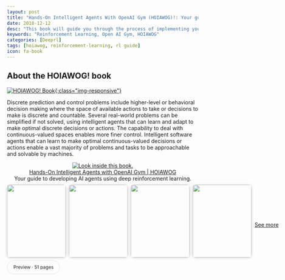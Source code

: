 ```yaml
---
layout: post
title: "Hands-On Intelligent Agents With OpenAI Gym (HOIAWOG)!: Your guide to developing AI agents using deep reinforcement learning"
date: 2018-12-12
desc: "This book will guide you through the process of implementing your own intelligent agents to solve both discrete- and continuous-valued sequential decision-making problems with all the essential building blocks to develop, debug, train, visualize, customize, and test your intelligent agent implementations in a variety of learning environments, ranging from the Mountain Car and Cart Pole problems to Atari games and CARLA – an advanced simulator for autonomous driving. If you are someone wanting to get a head start in the direction of building intelligent agents to solve problems and you are looking for a structured yet concise and hands-on approach to follow, you will enjoy this book and the code repository. The chapters in this book and the accompanying code repository is aimed at being simple to understand and easy to follow. While simple language is used everywhere possible to describe the algorithms, the core theoretical concepts including the mathematical equations are laid out with brief and intuitive explanations as they are essential for understanding the code implementation and for further modifications and tailoring by the readers.The book begins by introducing the readers to learning based intelligent agents, environments to train these agents and the tools and frameworks necessary to implement these agents. In particular, the book concentrates on deep reinforcement learning based intelligent agents that combine deep learning and reinforcement learning. The learning environments, which define the problem to be solved or the tasks to be completed, used in the book are based on the open source, OpenAI Gym library. PyTorch is the deep learning framework used for the learning agent implementations. All the code and scripts necessary to follow the book chapter-by-chapter are made available at the following  <a  style='color:red' href='https://github.com/PacktPublishing/Hands-On-Intelligent-Agents-with-OpenAI-Gym'> GitHub repository: Hands-On-Intelligent-Agents-With-OpenAI-Gym</a>'"
keywords: "Reinforcement Learning, Open AI Gym, HOIAWOG"
categories: [Deeprl]
tags: [hoiawog, reinforcement-learning, rl guide]
icon: fa-book
---
```


## About the HOIAWOG! book

[![HOIAWOG! Book]({{site.img_path}}/hoiawog/hoiawog_cover_final-300x173.png){:class="img-responsive"}](https://amzn.to/2MpzRuY)

Discrete prediction and control problems include higher-level or behavioral decision making where the space of available actions to take or decisions to make is discrete and countable. Several real-world problems can be simplified if not solved, using intelligent agents that can learn and adapt to make optimal discrete decisions or actions. The capability to deal with continuous-valued spaces enables more finer control. Intelligent software agents that can learn to make optimal continuous-valued decisions or actions enable a vast majority of problems and tasks to be approachable and solvable by machines.

<div align="center;" style="text-align: center;">
<a href="https://read.amazon.com/kp/embed?asin=B07CSLCYDY&amp;preview=newtab&amp;linkCode=as2&amp;tag=learningagent-20&amp;linkId=a7ce5d3f0c9a7e34739678af4a499ca9&amp;reshareId=85RZ6DF4JFCW5JK3SG1N&amp;reshareChannel=system">
<img src="https://images-na.ssl-images-amazon.com/images/G/01/digital/sitb/sticker/sitb-sticker-v3-xsmall._CB338480351_.png" alt="Look inside this book." /></a>

<div><a href="https://read.amazon.com/kp/embed?asin=B07CSLCYDY&amp;preview=newtab&amp;linkCode=as2&amp;tag=learningagent-20&amp;linkId=a7ce5d3f0c9a7e34739678af4a499ca9&amp;reshareId=85RZ6DF4JFCW5JK3SG1N&amp;reshareChannel=system" target="_blank" rel="noopener noreferrer">Hands-On Intelligent Agents with OpenAI Gym | HOIAWOG</a></div>
<div class="wplinkpreview-description">Your guide to developing AI agents using deep reinforcement learning.</div>

<div><style>.TiPaIe{display:flex;min-width:1024px;width:100%}.SBHqFf{align-items:center;display:flex;margin-left:calc(50% - 512px);margin-top:8px;min-width:calc(1024px + calc(100vw - 1024px)/2)}.bRuTae .SBHqFf{margin-left:calc(50% - 512px + 400px + 60px);margin-top:0}.Y138Dd{border-radius:8px;box-shadow:0 1px 6px rgba(32, 33, 36, 0.2);flex-shrink:0;margin:0 8px 8px 0;overflow:hidden}.heyRKd{min-width:140px}</style>
<div class="TiPaIe">
<div class="SBHqFf">
<div class="Y138Dd"><a href="https://books.google.com/books/about/Hands_On_Intelligent_Agents_with_OpenAI.html?id=BAlnDwAAQBAJ&amp;printsec=frontcover&amp;source=kp_read_button">
<img src="https://encrypted-tbn0.gstatic.com/images?q=tbn:ANd9GcRzVhW3ggbWfQGCEOXNjys_D6GMtl7OzvbbEV6CIJFO9E_2A0OboEt7P__59h0" alt="" width="155" height="192" data-atf="3" />
</a></div>
<div class="Y138Dd"><a href="https://books.google.com/books?id=BAlnDwAAQBAJ&amp;pg=PA1&amp;source=kp_read_button" data-ved="0ahUKEwjF5e7qnubcAhWBm4MKHdD9DtIQzo4CCAkoATAA"><img src="https://encrypted-tbn0.gstatic.com/images?q=tbn:ANd9GcQkeva1oiMEAc5s4wHtTdKZM9vh_om8vQm6X4F1Fs66cx9VDjwK2kxGIvgbBJI" alt="" width="155" height="192" data-atf="3" /></a></div>
<div class="Y138Dd"><a href="https://books.google.com/books?id=BAlnDwAAQBAJ&amp;pg=PA3&amp;source=kp_read_button" data-ved="0ahUKEwjF5e7qnubcAhWBm4MKHdD9DtIQzo4CCAsoAzAA"><img src="https://encrypted-tbn0.gstatic.com/images?q=tbn:ANd9GcQBGqRnj4MDjIWyofmqro35NwSFxdQoDHUdiYiGe9j2BcdM51WiWaT8XjQxH2o" alt="" width="155" height="192" data-atf="3" /></a></div>
<div class="Y138Dd"><a href="https://books.google.com/books?id=BAlnDwAAQBAJ&amp;pg=PA4&amp;source=kp_read_button" data-ved="0ahUKEwjF5e7qnubcAhWBm4MKHdD9DtIQzo4CCAwoBDAA"><img src="https://encrypted-tbn0.gstatic.com/images?q=tbn:ANd9GcRMVB6JlHCU51Mb0UDY-idl2xbiAcC7xuRMEIPiDN8047SuUwOTccyNW2sGllE" alt="" width="155" height="192" data-atf="3" /></a></div>

<!-- See more button -->
<style>.YsiKr{margin:0 auto}.EUjJDc{color:rgba(0,0,0,.54);font-size:14px;margin-top:12px;text-align:center;word-wrap:break-word}</style>

<div class="EUjJDc"><a href="https://books.google.com/books/about/Hands_On_Intelligent_Agents_with_OpenAI.html?id=BAlnDwAAQBAJ&amp;printsec=frontcover&amp;source=kp_read_button">See more</a></div>
&nbsp;
<!-- /See more button -->

</div>
</div>
</div>
<!-- Preview button at the bottom left -->

<style>.SxRvgd{clear:both;height:100%;margin:0 auto 16px;overflow:auto;width:1032px}</style>
<div class="SxRvgd"><style>.Q4qgL{align-items:center;border:1px #DFE1E5 solid;border-radius:20px;color:#202124;cursor:pointer;display:flex;float:left;font-size:12px;height:34px;padding:0 16px;margin-right:6px;width:auto}.Q4qgL:hover{background-color:rgba(232, 240, 254, 0.54);border-color:#D2E3FC;color:#1967D2}.uTbXFf{color:#1967D2;margin-right:8px;width:18px}</style>&nbsp;
<div class="Q4qgL">Preview · 51 pages</div>
&nbsp;

</div>
</div>

<h3 style="text-align: center;"><a href="https://github.com/PacktPublishing/Hands-On-Intelligent-Agents-with-OpenAI-Gym"> Github </a>   |   <a href="https://amzn.to/2MpzRuY"> Amazon </a>   |   <a href="https://www.safaribooksonline.com/library/view/hands-on-intelligent-agents/9781788836579/#toc-start"> Safari </a>   |   <a href="https://books.google.com/books/about/Hands_On_Intelligent_Agents_with_OpenAI.html?id=BAlnDwAAQBAJ&amp;printsec=frontcover&amp;source=kp_read_button#v=onepage&amp;q&amp;f=false"> Google Books </a>   |   <a href="https://www.packtpub.com/big-data-and-business-intelligence/hands-intelligent-agents-openai-gym">  Packt</a>    |   <a href="https://play.google.com/store/books/details?id=BAlnDwAAQBAJ&amp;rdid=book-BAlnDwAAQBAJ">Play Store</a></h3>

If you are someone wanting to get a head start in this direction of building intelligent agents to solve problems and you are looking for a structured yet concise and hands-on approach to follow, you will enjoy this book and the code repository. The chapters in this book and the accompanying code repository is aimed at being simple to understand and easy to follow. While simple language is used everywhere possible to describe the algorithms, the core theoretical concepts including the mathematical equations are laid out with brief and intuitive explanations as they are essential for understanding the code implementation and for further modifications and tailoring by the readers.

The book begins by introducing the readers to learning based intelligent agents, environments to train these agents and the tools and frameworks necessary to implement these agents. In particular, the book concentrates on deep reinforcement learning based intelligent agents that combine deep learning and reinforcement learning. The learning environments, which define the problem to be solved or the tasks to be completed, used in the book are based on the open source, OpenAI Gym library. PyTorch is the deep learning framework used for the learning agent implementations. All the code and scripts necessary to follow the book chapter-by-chapter are made available at the following <strong>GitHub code repository: </strong><a href="https://github.com/PacktPublishing/Hands-On-Intelligent-Agents-with-OpenAI-Gym" target="_blank" rel="noopener noreferrer"> Hands-On-Intelligent-Agents-With-OpenAI-Gym</a>. Readers are encouraged to follow the repository for code updates, extra documentation and additional resources.

# Chapter-wise summary of what is covered in the book

## Chapter 1, Introduction to Intelligent Agents and Learning Environments

Chapter 1 provides an introduction to the development of several AI systems. It sheds light on the important features of the Gym toolkit, which provides you with endless opportunities to create autonomous intelligent agents to solve several algorithmic tasks, games, and control tasks. By the end of this chapter, you will know enough to create an instance of a Gym environment using Python yourself.

## Chapter 2, Reinforcement Learning and Deep Reinforcement Learning

Chapter 2 provides a concise explanation of the basic terminologies and concepts in reinforcement learning. The chapter will give you a good understanding of the basic reinforcement learning framework for developing AI agents. The chapter will also introduce deep reinforcement learning and provide you with a flavor of the types of advanced problem the algorithms enable you to solve.

## Chapter 3, Getting Started with OpenAI Gym and Deep Reinforcement Learning

Chapter 3 jumps right in and gets your development machine/computer ready with all the required installations and configurations needed for using the learning environments as well as PyTorch for developing deep learning algorithms.

## Chapter 4, Exploring the Gym and its Features

Chapter 4 walks you through the inventory of learning environments available with the Gym library starting with the overview of how the environments are classified and named which will help you choose the correct version and type of environments from the 700+ learning environments available. You will then learn to explore the Gym, test out any of the environment you would like to, understand the interface and description of various environments.

## Chapter 5, Implementing your First Learning Agent – Solving the Mountain Car problem

Chapter 5 explains how to implement an AI agent using reinforcement learning to solve the mountain car problem. You will implement the agent, train it, and see it improve on its own. The implementation details will enable you to apply the concepts to develop and train an agent to solve various other tasks and/or games.

## Chapter 6, Implementing an Intelligent Agent for Optimal Control using Deep Q-Learning

Chapter 6 will walk the readers through the process of scaling up the agent implementation to the next level by improving the agent's learning algorithm as well as developing and integrating useful utilities and routines to log, visualize and configure the agent's performance. In particular, chapter 6 will guide the readers through the process of improving the Q-learning algorithm using deep Q-networks, experience replay memory and double-Q learning. Helpful utilities and routines that are helpful in general learning system implementations discussed in chapter 6 includes a decay scheduler (used for -decay), logging routines and performance visualization using Tensorboard, JSON files based parameter management, Atari gym environment wrappers, and pre-processing routines for PyTorch based training scripts.

## Chapter 7 Creating Custom OpenAI Gym Environments – Carla Driving Simulator

Chapter 7 will teach you how to convert a real-world problem into a learning environment with interfaces compatible with the OpenAI Gym. You will learn the anatomy of Gym environments and create your custom learning environment based on the Carla simulator that can be registered with the Gym and used for training agents that we develop.

## Chapter 8, Implementing an Intelligent & Autonomous Car Driving Agent using Deep Actor-Critic Algorithm

Chapter 8 teaches you the fundamentals of the Policy Gradient based reinforcement learning algorithms and helps you intuitively understand the deep n-step advantage actor-critic algorithm. You will then learn to implement a super-intelligent agent that can drive a car autonomously in the Carla simulator using both the synchronous as well as asynchronous implementation of the deep n-step advantage actor-critic algorithm.

## Chapter 9, Exploring the Learning Environment Landscape – Roboschool, Gym-Retro, StarCraft-II, DeepMindLab

Chapter 9 takes you beyond the Gym and shows you around other well developed suite of learning environments that you can use to train your intelligent agents. You will understand and learn to use the various Roboschool environments, the Gym Retro environments, the very popular Star Craft II environment and the DeepMind Lab environments.

## Chapter 10, Exploring the Learning Algorithm Landscape – DDPG (Actor-Critic), PPO (Policy- Gradient), Rainbow (Value-Based)

Chapter 100 provides insights into latest deep reinforcement learning algorithms with their fundamentals demystified based on what you learned in the previous chapters of this book. You will get a quick understanding of the core concepts behind the best algorithms in the three different classes of deep reinforcement learning algorithms namely: The actor-critic based Deep Deterministic Policy Gradient (DDPG) algorithm, the Policy Gradient based Proximal Policy Optimization (PPO) and the value based Rainbow algorithm.

Hopefully you enjoy the book and gain hands-on experience building intelligent agents using Deep Reinforcement Learning implemented using PyTorch.

<h3 style="text-align: center;"><a href="https://github.com/PacktPublishing/Hands-On-Intelligent-Agents-with-OpenAI-Gym"> Github </a>   |   <a href="https://amzn.to/2MpzRuY"> Amazon </a>   |   <a href="https://www.safaribooksonline.com/library/view/hands-on-intelligent-agents/9781788836579/#toc-start"> Safari </a>   |   <a href="https://books.google.com/books/about/Hands_On_Intelligent_Agents_with_OpenAI.html?id=BAlnDwAAQBAJ&amp;printsec=frontcover&amp;source=kp_read_button#v=onepage&amp;q&amp;f=false"> Google Books </a>   |   <a href="https://www.packtpub.com/big-data-and-business-intelligence/hands-intelligent-agents-openai-gym">  Packt</a>    |   <a href="https://play.google.com/store/books/details?id=BAlnDwAAQBAJ&amp;rdid=book-BAlnDwAAQBAJ">Play Store</a></h3>
